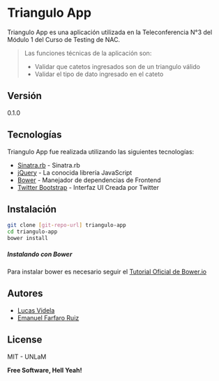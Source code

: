 Triangulo App
=========

Triangulo App es una aplicación utilizada en la Teleconferencia N°3 del Módulo 1 del Curso de Testing de NAC.

> Las funciones técnicas de la aplicación son:
>  - Validar que catetos ingresados son de un triangulo válido
>  - Validar el tipo de dato ingresado en el cateto

Versión
----

0.1.0

Tecnologías
-----------

Triangulo App fue realizada utilizando las siguientes tecnologías:

* [Sinatra.rb] - Sinatra.rb
* [jQuery] - La conocida librería JavaScript
* [Bower] - Manejador de dependencias de Frontend
* [Twitter Bootstrap] - Interfaz UI Creada por Twitter

Instalación
--------------

```sh
git clone [git-repo-url] triangulo-app
cd triangulo-app
bower install
```

##### Instalando con Bower

Para instalar bower es necesario seguir el [Tutorial Oficial de Bower.io]


Autores
----
- [Lucas Videla]
- [Emanuel Farfaro Ruiz]

License
----

MIT - UNLaM


**Free Software, Hell Yeah!**

[Sinatra.rb]:http://www.sinatrarb.com/
[Bower]:http://bower.io/
[Twitter Bootstrap]:http://twitter.github.com/bootstrap/
[jQuery]:http://jquery.com
[Tutorial Oficial de Bower.io]: http://bower.io/
[Lucas Videla]: mailto:videlalucas@gmail.com
[Emanuel Farfaro Ruiz]: mailto:manufarfaro@gmail.com